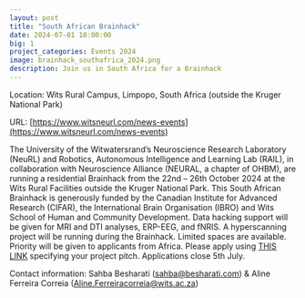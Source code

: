 ```yaml
---
layout: post
title: "South African Brainhack"
date: 2024-07-01 10:00:00
big: 1
project_categories: Events 2024
image: brainhack_southafrica_2024.png
description: Join us in South Africa for a Brainhack
---
```


Location: Wits Rural Campus, Limpopo, South Africa (outside the Kruger National Park)  

URL: [https://www.witsneurl.com/news-events](https://www.witsneurl.com/news-events)  

The University of the Witwatersrand’s Neuroscience Research Laboratory (NeuRL) and Robotics, Autonomous Intelligence and Learning Lab (RAIL), in collaboration with Neuroscience Alliance (NEURAL, a chapter of OHBM), are running a residential Brainhack from the 22nd – 26th October 2024 at the Wits Rural Facilities outside the Kruger National Park. This South African Brainhack is generously funded by the Canadian Institute for Advanced Research (CIFAR), the International Brain Organisation (IBRO) and Wits School of Human and Community Development. Data hacking support will be given for MRI and DTI analyses, ERP-EEG, and fNRIS. A hyperscanning project will be running during the Brainhack. Limited spaces are available. Priority will be given to applicants from Africa. Please apply using [THIS LINK](https://docs.google.com/forms/d/e/1FAIpQLSfohQ1G70MNuB6HHrFkP53v8yfUG_dCytWAaGBKJ5hYvivDuA/viewform?usp=sf_link) specifying your project pitch. Applications close 5th July.  

Contact information: Sahba Besharati (sahba@besharati.com) & Aline Ferreira Correia (Aline.Ferreiracorreia@wits.ac.za)
